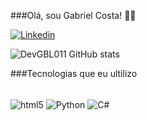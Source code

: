 

###Olá, sou Gabriel Costa! 👋🏻

[![Linkedin](    https://img.shields.io/badge/LinkedIn-0077B5?style=for-the-badge&logo=linkedin&logoColor=white)](www.linkedin.com/in/gabriel-costa-04a756325)

![DevGBL011 GitHub stats](https://github-readme-stats.vercel.app/api?username=DevGBL011&show_icons=true&theme=cobalt)

###Tecnologias que eu ultilizo

<div style="display: inline_block"><br/>
    <img align="center" alt="html5" src="https://img.shields.io/badge/HTML5-E34F26?style=for-the-badge&logo=html5&logoColor=white" />
    <img align="center" alt="Python" src="https://img.shields.io/badge/Python-14354C?style=for-the-badge&logo=python&logoColor=white" />
    <img align="center" alt="C#" src="https://img.shields.io/badge/C%23-239120?style=for-the-badge&logo=c-sharp&logoColor=white" />
</div>
